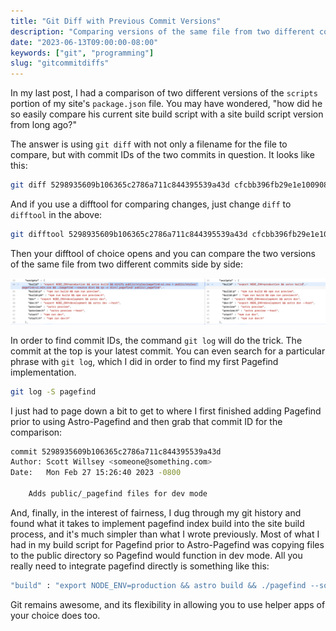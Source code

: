 ```yaml
---
title: "Git Diff with Previous Commit Versions"
description: "Comparing versions of the same file from two different commits using git."
date: "2023-06-13T09:00:00-08:00"
keywords: ["git", "programming"]
slug: "gitcommitdiffs"
---
```


In my last post, I had a comparison of two different versions of the `scripts` portion of my site's `package.json` file. You may have wondered, "how did he so easily compare his current site build script with a site build script version from long ago?"

The answer is using `git diff` with not only a filename for the file to compare, but with commit IDs of the two commits in question. It looks like this:

```sh frame="code"
git diff 5298935609b106365c2786a711c844395539a43d cfcbb396fb29e1e100908152f002ae2f9f6d3f29 package.json
```

And if you use a difftool for comparing changes, just change `diff` to `difftool` in the above:

```sh frame="code"
git difftool 5298935609b106365c2786a711c844395539a43d cfcbb396fb29e1e100908152f002ae2f9f6d3f29 package.json
```

Then your difftool of choice opens and you can compare the two versions of the same file from two different commits side by side:

[![Comparing two versions of the same file from two different commits](../../assets/images/posts/GitDiffTool-DF155BA0-CF87-46DC-8DBB-DF87B267513A.png)](/images/posts/GitDiffTool-DF155BA0-CF87-46DC-8DBB-DF87B267513A.png)

In order to find commit IDs, the command `git log` will do the trick. The commit at the top is your latest commit. You can even search for a particular phrase with `git log`, which I did in order to find my first Pagefind implementation.

```sh frame="code"
git log -S pagefind

```

I just had to page down a bit to get to where I first finished adding Pagefind prior to using Astro-Pagefind and then grab that commit ID for the comparison:

```sh frame="code"
commit 5298935609b106365c2786a711c844395539a43d
Author: Scott Willsey <someone@something.com>
Date:   Mon Feb 27 15:26:40 2023 -0800

    Adds public/_pagefind files for dev mode
```

And, finally, in the interest of fairness, I dug through my git history and found what it takes to implement pagefind index build into the site build process, and it's much simpler than what I wrote previously. Most of what I had in my build script for Pagefind prior to Astro-Pagefind was copying files to the public directory so Pagefind would function in dev mode. All you really need to integrate pagefind directly is something like this:

```sh frame="code"
"build" : "export NODE_ENV=production && astro build && ./pagefind --source dist"
```

Git remains awesome, and its flexibility in allowing you to use helper apps of your choice does too.

